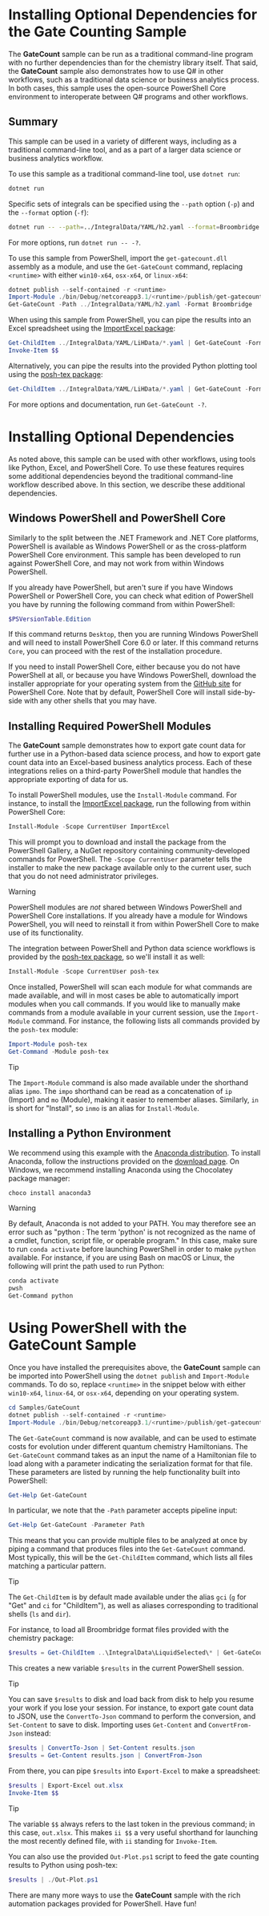 # Installing Optional Dependencies for the Gate Counting Sample #

The **GateCount** sample can be run as a traditional command-line program with no further dependencies than for the chemistry library itself.
That said, the **GateCount** sample also demonstrates how to use Q# in other workflows, such as a traditional data science or business analytics process.
In both cases, this sample uses the open-source PowerShell Core environment to interoperate between Q# programs and other workflows.

## Summary ##

This sample can be used in a variety of different ways, including as a traditional command-line tool, and as a part of a larger data science or business analytics workflow.

To use this sample as a traditional command-line tool, use `dotnet run`:

```bash
dotnet run
```

Specific sets of integrals can be specified using the `--path` option (`-p`) and the `--format` option (`-f`):

```bash
dotnet run -- --path=../IntegralData/YAML/h2.yaml --format=Broombridge
```

For more options, run `dotnet run -- -?`.

To use this sample from PowerShell, import the `get-gatecount.dll` assembly as a module, and use the `Get-GateCount` command, replacing `<runtime>` with either `win10-x64`, `osx-x64`, or `linux-x64`:
```powershell
dotnet publish --self-contained -r <runtime>
Import-Module ./bin/Debug/netcoreapp3.1/<runtime>/publish/get-gatecount.dll
Get-GateCount -Path ../IntegralData/YAML/h2.yaml -Format Broombridge
```

When using this sample from PowerShell, you can pipe the results into an Excel spreadsheet using the [ImportExcel package](https://github.com/dfinke/ImportExcel):
```powershell
Get-ChildItem ../IntegralData/YAML/LiHData/*.yaml | Get-GateCount -Format Broombridge | Export-Excel out.xlsx
Invoke-Item $$
```
Alternatively, you can pipe the results into the provided Python plotting tool using the [posh-tex package](https://www.cgranade.com/posh-tex/):
```powershell
Get-ChildItem ../IntegralData/YAML/LiHData/*.yaml | Get-GateCount -Format Broombridge | ./Out-Plot.ps1
```

For more options and documentation, run `Get-GateCount -?`.

# Installing Optional Dependencies #

As noted above, this sample can be used with other workflows, using tools like Python, Excel, and PowerShell Core.
To use these features requires some additional dependencies beyond the traditional command-line workflow described above.
In this section, we describe these additional dependencies.

## Windows PowerShell and PowerShell Core ##

Similarly to the split between the .NET Framework and .NET Core platforms, PowerShell is available as Windows PowerShell or as the cross-platform PowerShell Core environment.
This sample has been developed to run against PowerShell Core, and may not work from within Windows PowerShell.

If you already have PowerShell, but aren't sure if you have Windows PowerShell or PowerShell Core, you can check what edition of PowerShell you have by running the following command from within PowerShell:

```PowerShell
$PSVersionTable.Edition
```

If this command returns `Desktop`, then you are running Windows PowerShell and will need to install PowerShell Core 6.0 or later.
If this command returns `Core`, you can proceed with the rest of the installation procedure.

If you need to install PowerShell Core, either because you do not have PowerShell at all, or because you have Windows PowerShell, download the installer appropriate for your operating system from the [GitHub site](https://github.com/PowerShell/PowerShell#get-powershell) for PowerShell Core.
Note that by default, PowerShell Core will install side-by-side with any other shells that you may have.

## Installing Required PowerShell Modules ##

The **GateCount** sample demonstrates how to export gate count data for further use in a Python-based data science process, and how to export gate count data into an Excel-based business analytics process.
Each of these integrations relies on a third-party PowerShell module that handles the appropriate exporting of data for us.

To install PowerShell modules, use the `Install-Module` command.
For instance, to install the [ImportExcel package](https://github.com/dfinke/ImportExcel), run the following from within PowerShell Core:

```PowerShell
Install-Module -Scope CurrentUser ImportExcel
```

This will prompt you to download and install the package from the PowerShell Gallery, a NuGet repository containing community-developed commands for PowerShell.
The `-Scope CurrentUser` parameter tells the installer to make the new package available only to the current user, such that you do not need administrator privileges.

> [!WARNING]
> PowerShell modules are *not* shared between Windows PowerShell and PowerShell Core installations.
> If you already have a module for Windows PowerShell, you will need to reinstall it from within PowerShell Core to make use of its functionality.

The integration between PowerShell and Python data science workflows is provided by the [posh-tex package](http://www.cgranade.com/posh-tex), so we'll install it as well:

```PowerShell
Install-Module -Scope CurrentUser posh-tex
```

Once installed, PowerShell will scan each module for what commands are made available, and will in most cases be able to automatically import modules when you call commands.
If you would like to manually make commands from a module available in your current session, use the `Import-Module` command.
For instance, the following lists all commands provided by the `posh-tex` module:

```PowerShell
Import-Module posh-tex
Get-Command -Module posh-tex
```

> [!TIP]
> The `Import-Module` command is also made available under the shorthand alias `ipmo`.
> The `impo` shorthand can be read as a concatenation of `ip` (Import) and `mo` (Module), making it easier to remember aliases.
> Similarly, `in` is short for "Install", so `inmo` is an alias for `Install-Module`.

## Installing a Python Environment ##

We recommend using this example with the [Anaconda distribution](https://www.anaconda.com/).
To install Anaconda, follow the instructions provided on the [download page](https://www.anaconda.com/download/).
On Windows, we recommend installing Anaconda using the Chocolatey package manager:

```PowerShell
choco install anaconda3
```

> [!WARNING]
> By default, Anaconda is not added to your PATH.
> You may therefore see an error such as "python : The term 'python' is not recognized as the name of a cmdlet, function, script file, or operable program."
> In this case, make sure to run `conda activate` before launching PowerShell in order to make `python` available.
> For instance, if you are using Bash on macOS or Linux, the following will print the path used to run Python:
> ```bash
> conda activate
> pwsh
> Get-Command python
> ```

# Using PowerShell with the **GateCount** Sample #

Once you have installed the prerequisites above, the **GateCount** sample can be imported into PowerShell using the `dotnet publish` and `Import-Module` commands.
To do so, replace `<runtime>` in the snippet below with either `win10-x64`, `linux-64`, or `osx-x64`, depending on your operating system.

```PowerShell
cd Samples/GateCount
dotnet publish --self-contained -r <runtime>
Import-Module ./bin/Debug/netcoreapp3.1/<runtime>/publish/get-gatecount.dll
```

The `Get-GateCount` command is now available, and can be used to estimate costs for evolution under different quantum chemistry Hamiltonians.
The `Get-GateCount` command takes as an input the name of a Hamiltonian file to load along with a parameter indicating the serialization format for that file.
These parameters are listed by running the help functionality built into PowerShell:

```PowerShell
Get-Help Get-GateCount
```

In particular, we note that the `-Path` parameter accepts pipeline input:

```PowerShell
Get-Help Get-GateCount -Parameter Path
```

This means that you can provide multiple files to be analyzed at once by piping a command that produces files into the `Get-GateCount` command.
Most typically, this will be the `Get-ChildItem` command, which lists all files matching a particular pattern.

> [!TIP]
> The `Get-ChildItem` is by default made available under the alias `gci` (`g` for "Get" and `ci` for "ChildItem"), as well as aliases corresponding to traditional shells (`ls` and `dir`).

For instance, to load all Broombridge format files provided with the chemistry package:

```PowerShell
$results = Get-ChildItem ..\IntegralData\LiquidSelected\* | Get-GateCount -Format Liquid
```

This creates a new variable `$results` in the current PowerShell session.

> [!TIP]
> You can save `$results` to disk and load back from disk to help you resume your work if you lose your session.
> For instance, to export gate count data to JSON, use the `ConvertTo-Json` command to perform the conversion, and `Set-Content` to save to disk.
> Importing uses `Get-Content` and `ConvertFrom-Json` instead:
> ```PowerShell
> $results | ConvertTo-Json | Set-Content results.json
> $results = Get-Content results.json | ConvertFrom-Json
> ```

From there, you can pipe `$results` into `Export-Excel` to make a spreadsheet:

```PowerShell
$results | Export-Excel out.xlsx
Invoke-Item $$
```

> [!TIP]
> The variable `$$` always refers to the last token in the previous command; in this case, `out.xlsx`.
> This makes `ii $$` a very useful shorthand for launching the most recently defined file, with `ii` standing for `Invoke-Item`.

You can also use the provided `Out-Plot.ps1` script to feed the gate counting results to Python using posh-tex:

```PowerShell
$results | ./Out-Plot.ps1
```

There are many more ways to use the **GateCount** sample with the rich automation packages provided for PowerShell.
Have fun!
